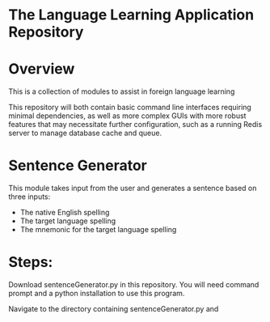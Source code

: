 # The Language Learning Application Repository

# Overview

This is a collection of modules to assist in foreign language learning

This repository will both contain basic command line interfaces requiring minimal dependencies,
as well as more complex GUIs with more robust features that may necessitate further configuration, such as 
a running Redis server to manage database cache and queue.

# Sentence Generator

This module takes input from the user and generates a sentence based on three inputs:
- The native English spelling
- The target language spelling
- The mnemonic for the target language spelling

# Steps:

Download sentenceGenerator.py in this repository.  You will need command prompt and 
a python installation to use this program.  

Navigate to the directory
containing sentenceGenerator.py and 